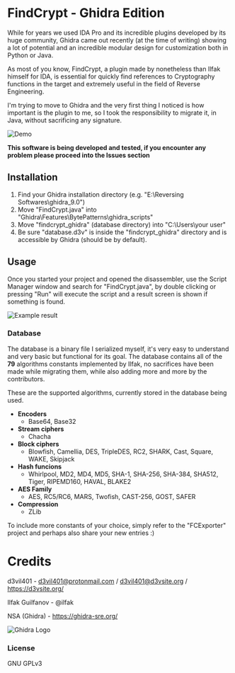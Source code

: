 # FindCrypt - Ghidra Edition

While for years we used IDA Pro and its incredible plugins developed by its huge community, Ghidra came out recently (at the time of writing) showing a lot of potential and an incredible modular design for customization both in Python or Java.

As most of you know, FindCrypt, a plugin made by nonetheless than Ilfak himself for IDA, is essential for quickly find references to Cryptography functions in the target and extremely useful in the field of Reverse Engineering.

I'm trying to move to Ghidra and the very first thing I noticed is how important is the plugin to me, so I took the responsibility to migrate it, in Java, without sacrificing any signature.

![Demo](https://puu.sh/D8HVe/f75ea40074.gif)

**This software is being developed and tested, if you encounter any problem please proceed into the Issues section**

## Installation

1. Find your Ghidra installation directory (e.g. "E:\Reversing Softwares\ghidra_9.0")
2. Move "FindCrypt.java" into "Ghidra\Features\BytePatterns\ghidra_scripts"
3. Move "findcrypt_ghidra" (database directory) into "C:\Users\your user\"
4. Be sure "database.d3v" is inside the "findcrypt_ghidra" directory and is accessible by Ghidra (should be by default).

## Usage

Once you started your project and opened the disassembler, use the Script Manager window and search for "FindCrypt.java",
by double clicking or pressing "Run" will execute the script and a result screen is shown if something is found.

![Example result](https://puu.sh/D8HKE/ccd8a3c479.png)

### Database

The database is a binary file I serialized myself, it's very easy to understand and very basic but functional for its goal.
The database contains all of the **79** algorithms constants implemented by Ilfak, no sacrifices have been made while migrating them, while also adding 
more and more by the contributors.

These are the supported algorithms, currently stored in the database being used.

* **Encoders**
	* Base64, Base32
* **Stream ciphers** 
	* Chacha
* **Block ciphers**
    * Blowfish, Camellia, DES, TripleDES, RC2, SHARK, Cast, Square, WAKE, Skipjack 
* **Hash funcions** 
    * Whirlpool, MD2, MD4, MD5, SHA-1, SHA-256, SHA-384, SHA512, Tiger, RIPEMD160, HAVAL, BLAKE2
* **AES Family**
    * AES, RC5/RC6, MARS, Twofish, CAST-256, GOST, SAFER 
* **Compression** 
    * ZLib 

To include more constants of your choice, simply refer to the "FCExporter" project and perhaps also share your new entries :)

# Credits
d3vil401 - d3vil401@protonmail.com / d3vil401@d3vsite.org / https://d3vsite.org/ 

Ilfak Guilfanov - @ilfak

NSA (Ghidra) - https://ghidra-sre.org/


![Ghidra Logo](https://media.defense.gov/2019/Mar/05/2002096238/400/400/0/190503-D-IM742-3002.PNG)

### License

GNU GPLv3
